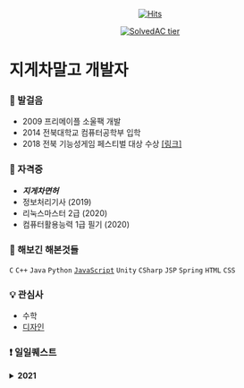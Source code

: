 <div align=center>
  
  [![Hits](https://hits.seeyoufarm.com/api/count/incr/badge.svg?url=https%3A%2F%2Fgithub.com%2Fwonderfullhuman&count_bg=%232100FF&title_bg=%23FF0000&icon=&icon_color=%232500FF&title=hits&edge_flat=false)](https://hits.seeyoufarm.com)
  
  [![SolvedAC tier](http://mazassumnida.wtf/api/v2/generate_badge?boj=kt0900)](https://solved.ac/kt0900)
  
</div>

# 지게차말고 개발자 

### :running: 발걸음
- 2009 프리메이플 소울팩 개발
- 2014 전북대학교 컴퓨터공학부 입학
- 2018 전북 기능성게임 페스티벌 대상 수상 <a href="https://wonderfulhuman.tistory.com/12">[링크]</a>

### :clap:  자격증 
- **_지게차면허_**
- 정보처리기사 (2019)
- 리눅스마스터 2급 (2020)
- 컴퓨터활용능력 1급 필기 (2020)

### :page_with_curl:  해보긴 해본것들 
`C` `C++` `Java` `Python` <a href="https://github.com/wonderfulhuman/JS">`JavaScript`</a> `Unity` `CSharp`  `JSP` `Spring` `HTML` `CSS`

### :bulb: 관심사
- 수학
- <a href="https://www.youtube.com/user/cmiscm">디자인</a>

### :heavy_exclamation_mark: 일일퀘스트

<details><summary><b>2021</b></summary>
  <ul list-style='none'>
    <li><details><summary>2021.01.30</summary>
:white_check_mark: 교보문고 걷고오기  
:white_check_mark: 팔굽 100개
</details></li>
  </ul>


</details>

